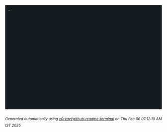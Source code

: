 <div align="justify">
<picture>
    <source media="(prefers-color-scheme: dark)" srcset="./output.gif">
    <source media="(prefers-color-scheme: light)" srcset="./output.gif">
    <img alt="GIFOS" src="output.gif">
</picture>

<sub><i>Generated automatically using [x0rzavi/github-readme-terminal](https://github.com/x0rzavi/github-readme-terminal) on Thu Feb 06 07:12:10 AM IST 2025</i></sub>

<!-- <details>
<summary>More details</summary>

</details> -->
</div>

<!-- Image deletion URL: NONE -->
